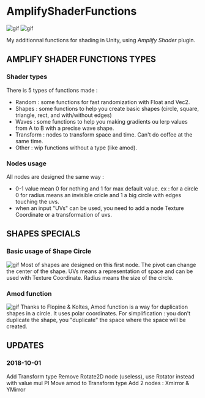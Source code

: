 AmplifyShaderFunctions
=======

![gif](http://i.imgur.com/OFjCw9w.gif) ![gif](http://i.imgur.com/296gdVp.gif)

My additionnal functions for shading in Unity, using *Amplify Shader* plugin.

AMPLIFY SHADER FUNCTIONS TYPES
-------------------

### Shader types
There is 5 types of functions made :

- Random : some functions for fast randomization with Float and Vec2.
- Shapes : some functions to help you create basic shapes (circle, square, triangle, rect, and with/without edges)
- Waves : some functions to help you making gradients ou lerp values from A to B with a precise wave shape.
- Transform : nodes to transform space and time. Can't do coffee at the same time.
- Other : wip functions without a type (like amod).

### Nodes usage
All nodes are designed the same way :
- 0-1 value mean 0 for nothing and 1 for max default value. ex : for a circle 0 for radius means an invisible cricle and 1 a big circle with edges touching the uvs.
- when an input "UVs" can be used, you need to add a node Texture Coordinate or a transformation of uvs.

SHAPES SPECIALS
-------------------

### Basic usage of Shape Circle
![gif](http://i.imgur.com/5ZmmCis.gif)
Most of shapes are designed on this first node. The pivot can change the center of the shape. UVs means a representation of space and can be used with Texture Coordinate. Radius means the size of the circle.

### Amod function
![gif](http://i.imgur.com/fq9BKtZ.gif)
Thanks to Flopine & Koltes, Amod function is a way for duplication shapes in a circle. It uses polar coordinates. For simplification : you don't duplicate the shape, you "duplicate" the space where the space will be created.

UPDATES
-------------------

### 2018-10-01
Add Transform type
Remove Rotate2D node (useless), use Rotator instead with value mul PI
Move amod to Transform type
Add 2 nodes : Xmirror & YMirror
